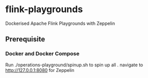 # flink-playgrounds
Dockerised Apache Flink Playgrounds with Zeppelin

## Prerequisite 
###  Docker and Docker Compose

Run ./operations-playground/spinup.sh  to spin up all . navigate to http://127.0.0.1:8080 for Zeppelin
